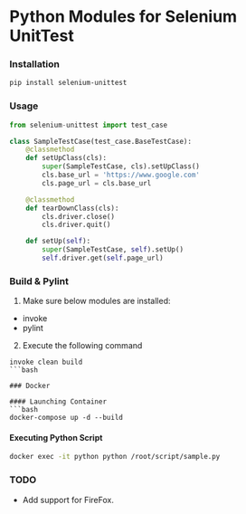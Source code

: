 # Python Modules for Selenium UnitTest

### Installation
```bash
pip install selenium-unittest
```

### Usage
```python
from selenium-unittest import test_case

class SampleTestCase(test_case.BaseTestCase):
    @classmethod
    def setUpClass(cls):
        super(SampleTestCase, cls).setUpClass()
        cls.base_url = 'https://www.google.com'
        cls.page_url = cls.base_url

    @classmethod
    def tearDownClass(cls):
        cls.driver.close()
        cls.driver.quit()

    def setUp(self):
        super(SampleTestCase, self).setUp()
        self.driver.get(self.page_url)
```

### Build & Pylint
1. Make sure below modules are installed:
* invoke
* pylint

2. Execute the following command
```
invoke clean build
```bash

### Docker

#### Launching Container
```bash
docker-compose up -d --build
```

#### Executing Python Script
```bash
docker exec -it python python /root/script/sample.py
```

### TODO
* Add support for FireFox. 
